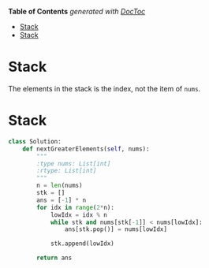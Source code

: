 <!-- START doctoc generated TOC please keep comment here to allow auto update -->
<!-- DON'T EDIT THIS SECTION, INSTEAD RE-RUN doctoc TO UPDATE -->
**Table of Contents**  *generated with [DocToc](https://github.com/thlorenz/doctoc)*

- [Stack](#stack)
- [Stack](#stack-1)

<!-- END doctoc generated TOC please keep comment here to allow auto update -->

# Stack

The elements in the stack is the index, not the item of `nums`.

# Stack

```python
class Solution:
    def nextGreaterElements(self, nums):
        """
        :type nums: List[int]
        :rtype: List[int]
        """
        n = len(nums)
        stk = []
        ans = [-1] * n
        for idx in range(2*n):
            lowIdx = idx % n
            while stk and nums[stk[-1]] < nums[lowIdx]:
                ans[stk.pop()] = nums[lowIdx]

            stk.append(lowIdx)

        return ans
```
